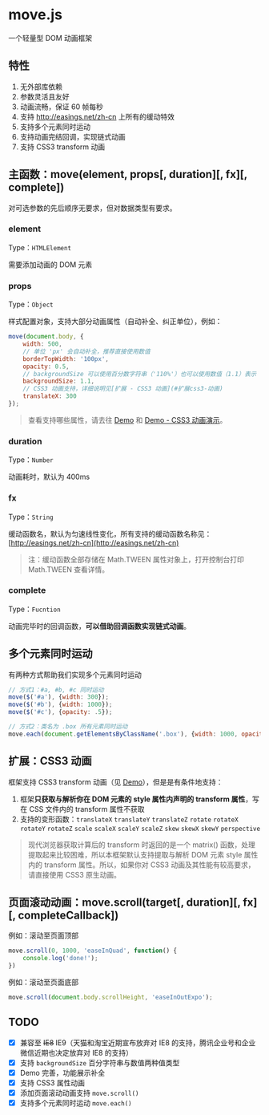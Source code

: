 # move.js
一个轻量型 DOM 动画框架

## 特性
1. 无外部库依赖
2. 参数灵活且友好
3. 动画流畅，保证 60 帧每秒
4. 支持 http://easings.net/zh-cn 上所有的缓动特效
5. 支持多个元素同时运动
6. 支持动画完结回调，实现链式动画
7. 支持 CSS3 transform 动画

## 主函数：move(element, props[, duration][, fx][, complete])
对可选参数的先后顺序无要求，但对数据类型有要求。

### element
Type：`HTMLElement`

需要添加动画的 DOM 元素

### props
Type：`Object`

样式配置对象，支持大部分动画属性（自动补全、纠正单位），例如：
```javascript
move(document.body, {
    width: 500,
    // 单位 'px' 会自动补全，推荐直接使用数值
    borderTopWidth: '100px',
    opacity: 0.5,
    // backgroundSize 可以使用百分数字符串（'110%'）也可以使用数值（1.1）表示
    backgroundSize: 1.1,
    // CSS3 动画支持，详细说明见[扩展 - CSS3 动画](#扩展css3-动画)
    translateX: 300
});
```
> 查看支持哪些属性，请去往 [Demo](http://yangfch3.com/move.js/) 和 [Demo - CSS3 动画演示](http://yangfch3.com/move.js/)。

### duration
Type：`Number`

动画耗时，默认为 400ms

### fx
Type：`String`

缓动函数名，默认为匀速线性变化，所有支持的缓动函数名称见：[http://easings.net/zh-cn](http://easings.net/zh-cn)
> 注：缓动函数全部存储在 Math.TWEEN 属性对象上，打开控制台打印 Math.TWEEN 查看详情。

### complete
Type：`Fucntion`

动画完毕时的回调函数，**可以借助回调函数实现链式动画**。

## 多个元素同时运动
有两种方式帮助我们实现多个元素同时运动
```javascript
// 方式1：#a, #b, #c 同时运动
move($('#a'), {width: 300});
move($('#b'), {width: 1000});
move($('#c'), {opacity: .5});
```

```javascript
// 方式2：类名为 .box 所有元素同时运动
move.each(document.getElementsByClassName('.box'), {width: 1000, opacity: 0.5});
```

## 扩展：CSS3 动画
框架支持 CSS3 transform 动画（见 [Demo](http://yangfch3.com/move.js/index_css3.html)），但是是有条件地支持：

1. 框架**只获取与解析你在 DOM 元素的 style 属性内声明的 transform 属性**，写在 CSS 文件内的 transform 属性不获取
2. 支持的变形函数：`translateX` `translateY` `translateZ` `rotate` `rotateX` `rotateY` `rotateZ` `scale` `scaleX` `scaleY` `scaleZ` `skew` `skewX` `skewY` `perspective`

> 现代浏览器获取计算后的 transform 时返回的是一个 matrix() 函数，处理提取起来比较困难，所以本框架默认支持提取与解析 DOM 元素 style 属性内的 transform 属性。所以，如果你对 CSS3 动画及其性能有较高要求，请直接使用 CSS3 原生动画。

## 页面滚动动画：move.scroll(target[, duration][, fx][, completeCallback])
例如：滚动至页面顶部
```javascript
move.scroll(0, 1000, 'easeInQuad', function() {
    console.log('done!');
})
```

例如：滚动至页面底部
```javascript
move.scroll(document.body.scrollHeight, 'easeInOutExpo');
```

## TODO
- [x] 兼容至 ~~IE8~~ IE9（天猫和淘宝近期宣布放弃对 IE8 的支持，腾讯企业号和企业微信近期也决定放弃对 IE8 的支持）
- [x] 支持 `backgroundSize` 百分字符串与数值两种值类型
- [x] Demo 完善，功能展示补全
- [x] 支持 CSS3 属性动画
- [x] 添加页面滚动动画支持 `move.scroll()`
- [x] 支持多个元素同时运动 `move.each()`
